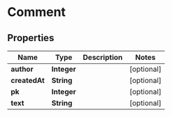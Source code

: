 

# Comment


## Properties

| Name | Type | Description | Notes |
|------------ | ------------- | ------------- | -------------|
|**author** | **Integer** |  |  [optional] |
|**createdAt** | **String** |  |  [optional] |
|**pk** | **Integer** |  |  [optional] |
|**text** | **String** |  |  [optional] |



